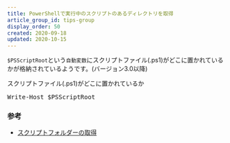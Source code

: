 ```yaml
---
title: PowerShellで実行中のスクリプトのあるディレクトリを取得
article_group_id: tips-group
display_order: 50
created: 2020-09-18
updated: 2020-10-15
---
```

`$PSScriptRoot`という`自動変数`にスクリプトファイル(.ps1)がどこに置かれているかが格納されているようです。(バージョン3.0以降)

<div class="code-box">
<div class="title">スクリプトファイル(.ps1)がどこに置かれているか</div>
<pre>
Write-Host $PSScriptRoot
</pre>
</div>

### <a name="get-the-directory-where-the-script-is-running-reference">参考</a>

- [スクリプトフォルダーの取得](https://www.vwnet.jp/Windows/PowerShell/pwd.htm)
